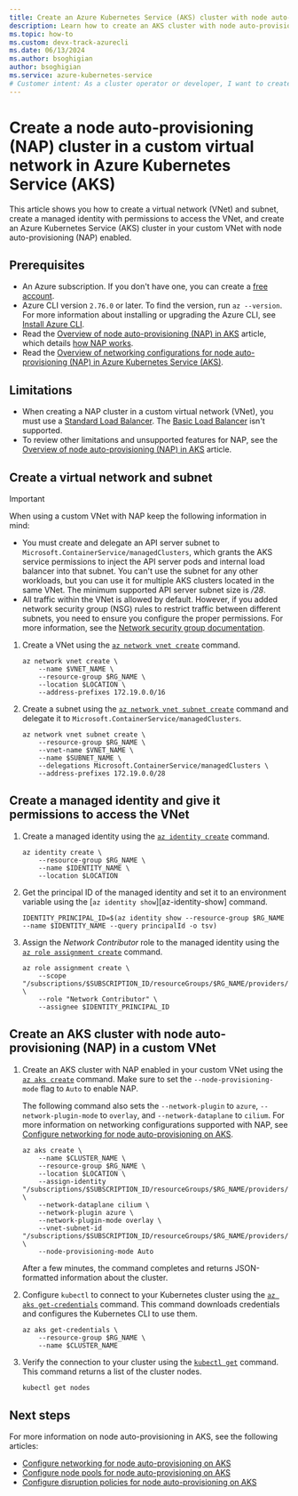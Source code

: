 ```yaml
---
title: Create an Azure Kubernetes Service (AKS) cluster with node auto-provisioning (NAP) in a custom virtual network
description: Learn how to create an AKS cluster with node auto-provisioning in a custom virtual network.
ms.topic: how-to
ms.custom: devx-track-azurecli
ms.date: 06/13/2024
ms.author: bsoghigian
author: bsoghigian
ms.service: azure-kubernetes-service
# Customer intent: As a cluster operator or developer, I want to create an AKS cluster with node auto-provisioning enabled in a custom virtual network, so that I can manage my cluster's networking and security configurations while leveraging automatic node provisioning for optimal resource management.
---
```


# Create a node auto-provisioning (NAP) cluster in a custom virtual network in Azure Kubernetes Service (AKS)

This article shows you how to create a virtual network (VNet) and subnet, create a managed identity with permissions to access the VNet, and create an Azure Kubernetes Service (AKS) cluster in your custom VNet with node auto-provisioning (NAP) enabled.

## Prerequisites

- An Azure subscription. If you don't have one, you can create a [free account](https://azure.microsoft.com/free).
- Azure CLI version `2.76.0` or later. To find the version, run `az --version`. For more information about installing or upgrading the Azure CLI, see [Install Azure CLI][azure cli].
- Read the [Overview of node auto-provisioning (NAP) in AKS](./node-auto-provisioning.md) article, which details [how NAP works](./node-auto-provisioning.md#how-does-node-auto-provisioning-work).
- Read the [Overview of networking configurations for node auto-provisioning (NAP) in Azure Kubernetes Service (AKS)](./node-auto-provisioning-networking.md).

## Limitations

- When creating a NAP cluster in a custom virtual network (VNet), you must use a [Standard Load Balancer](./load-balancer-standard.md). The [Basic Load Balancer](./load-balancer-basic.md) isn't supported.
- To review other limitations and unsupported features for NAP, see the [Overview of node auto-provisioning (NAP) in AKS](./node-auto-provisioning.md#limitations-and-unsupported-features) article.

## Create a virtual network and subnet

> [!IMPORTANT]
> When using a custom VNet with NAP keep the following information in mind:
>
> - You must create and delegate an API server subnet to `Microsoft.ContainerService/managedClusters`, which grants the AKS service permissions to inject the API server pods and internal load balancer into that subnet. You can't use the subnet for any other workloads, but you can use it for multiple AKS clusters located in the same VNet. The minimum supported API server subnet size is _/28_.
> - All traffic within the VNet is allowed by default. However, if you added network security group (NSG) rules to restrict traffic between different subnets, you need to ensure you configure the proper permissions. For more information, see the [Network security group documentation][network-security-group].

1. Create a VNet using the [`az network vnet create`][az-network-vnet-create] command.

    ```azurecli-interactive
    az network vnet create \
        --name $VNET_NAME \
        --resource-group $RG_NAME \
        --location $LOCATION \
        --address-prefixes 172.19.0.0/16
    ```

1. Create a subnet using the [`az network vnet subnet create`][az-network-vnet-subnet-create] command and delegate it to `Microsoft.ContainerService/managedClusters`.

    ```azurecli-interactive
    az network vnet subnet create \
        --resource-group $RG_NAME \
        --vnet-name $VNET_NAME \
        --name $SUBNET_NAME \
        --delegations Microsoft.ContainerService/managedClusters \
        --address-prefixes 172.19.0.0/28
    ```

## Create a managed identity and give it permissions to access the VNet

1. Create a managed identity using the [`az identity create`][az-identity-create] command.

    ```azurecli-interactive
    az identity create \
        --resource-group $RG_NAME \
        --name $IDENTITY_NAME \
        --location $LOCATION
    ```

1. Get the principal ID of the managed identity and set it to an environment variable using the [`az identity show`][az-identity-show] command.

    ```azurecli-interactive
    IDENTITY_PRINCIPAL_ID=$(az identity show --resource-group $RG_NAME --name $IDENTITY_NAME --query principalId -o tsv)
    ```

1. Assign the _Network Contributor_ role to the managed identity using the [`az role assignment create`][az-role-assignment-create] command.

    ```azurecli-interactive
    az role assignment create \
        --scope "/subscriptions/$SUBSCRIPTION_ID/resourceGroups/$RG_NAME/providers/Microsoft.Network/virtualNetworks/$VNET_NAME" \
        --role "Network Contributor" \
        --assignee $IDENTITY_PRINCIPAL_ID
    ```

## Create an AKS cluster with node auto-provisioning (NAP) in a custom VNet

1. Create an AKS cluster with NAP enabled in your custom VNet using the [`az aks create`][az-aks-create] command. Make sure to set the `--node-provisioning-mode` flag to `Auto` to enable NAP.

    The following command also sets the `--network-plugin` to `azure`, `--network-plugin-mode` to `overlay`, and `--network-dataplane` to `cilium`. For more information on networking configurations supported with NAP, see [Configure networking for node auto-provisioning on AKS](./node-autoprovision-networking.md).

    ```azurecli-interactive
    az aks create \
        --name $CLUSTER_NAME \
        --resource-group $RG_NAME \
        --location $LOCATION \
        --assign-identity "/subscriptions/$SUBSCRIPTION_ID/resourceGroups/$RG_NAME/providers/Microsoft.ManagedIdentity/userAssignedIdentities/$IDENTITY_NAME" \
        --network-dataplane cilium \
        --network-plugin azure \
        --network-plugin-mode overlay \
        --vnet-subnet-id "/subscriptions/$SUBSCRIPTION_ID/resourceGroups/$RG_NAME/providers/Microsoft.Network/virtualNetworks/$CUSTOM_VNET_NAME/subnets/$SUBNET_NAME" \
        --node-provisioning-mode Auto
    ```

    After a few minutes, the command completes and returns JSON-formatted information about the cluster.

1. Configure `kubectl` to connect to your Kubernetes cluster using the [`az aks get-credentials`][az-aks-get-credentials] command. This command downloads credentials and configures the Kubernetes CLI to use them.

    ```azurecli-interactive
    az aks get-credentials \
        --resource-group $RG_NAME \
        --name $CLUSTER_NAME
    ```

1. Verify the connection to your cluster using the [`kubectl get`][kubectl-get] command. This command returns a list of the cluster nodes.

    ```bash
    kubectl get nodes
    ```

## Next steps

For more information on node auto-provisioning in AKS, see the following articles:

- [Configure networking for node auto-provisioning on AKS](./node-auto-provisioning-networking.md)
- [Configure node pools for node auto-provisioning on AKS](./node-auto-provisioning-node-pools.md)
- [Configure disruption policies for node auto-provisioning on AKS](./node-auto-provisioning-disruption.md)

<!-- LINKS -->
[az-network-vnet-create]: /cli/azure/network/vnet#az-network-vnet-create
[az-network-vnet-subnet-create]: /cli/azure/network/vnet/subnet#az-network-vnet-subnet-create
[az-identity-create]: /cli/azure/identity#az-identity-create
[az-role-assignment-create]: /cli/azure/role/assignment#az-role-assignment-create
[az-aks-create]: /cli/azure/aks#az-aks-create
[az-aks-get-credentials]: /cli/azure/aks#az-aks-get-credentials
[network-security-group]: /azure/virtual-network/network-security-groups-overview
[kubectl-get]: https://kubernetes.io/docs/reference/generated/kubectl/kubectl-commands#get
[azure cli]: /cli/azure/get-started-with-azure-cli
